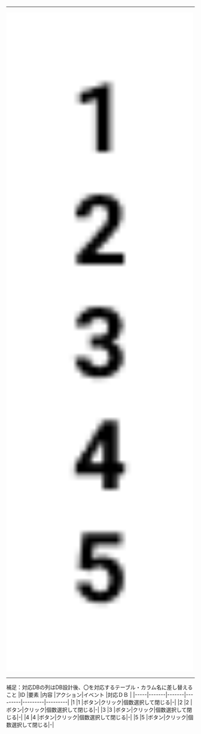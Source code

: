 *****
<img src="../img/kosuu.png" width=500>

*****

補足：対応DBの列はDB設計後、〇を対応するテーブル・カラム名に差し替えること
|ID   |要素   |内容   |アクション|イベント |対応ＤＢ |
|-----|-------|-------|---------|---------|---------|
|1    |1      |ボタン|クリック|個数選択して閉じる|-|
|2    |2      |ボタン|クリック|個数選択して閉じる|-|
|3    |3      |ボタン|クリック|個数選択して閉じる|-|
|4    |4      |ボタン|クリック|個数選択して閉じる|-|
|5    |5      |ボタン|クリック|個数選択して閉じる|-|
